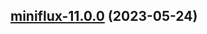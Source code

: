 

## [miniflux-11.0.0](https://github.com/succelle/charts/compare/miniflux-10.0.26...miniflux-11.0.0) (2023-05-24)

